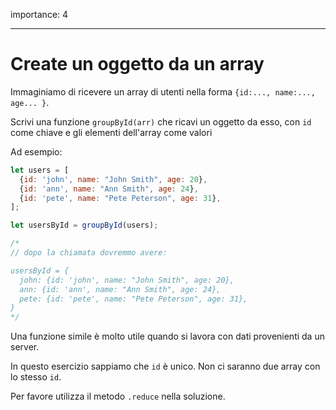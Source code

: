 importance: 4

---

# Create un oggetto da un array

Immaginiamo di ricevere un array di utenti nella forma `{id:..., name:..., age... }`.

Scrivi una funzione `groupById(arr)` che ricavi un oggetto da esso, con `id` come chiave e gli elementi dell'array come valori

Ad esempio:

```js
let users = [
  {id: 'john', name: "John Smith", age: 20},
  {id: 'ann', name: "Ann Smith", age: 24},
  {id: 'pete', name: "Pete Peterson", age: 31},
];

let usersById = groupById(users);

/*
// dopo la chiamata dovremmo avere:

usersById = {
  john: {id: 'john', name: "John Smith", age: 20},
  ann: {id: 'ann', name: "Ann Smith", age: 24},
  pete: {id: 'pete', name: "Pete Peterson", age: 31},
}
*/
```

Una funzione simile è molto utile quando si lavora con dati provenienti da un server.

In questo esercizio sappiamo che `id` è unico. Non ci saranno due array con lo stesso `id`.

Per favore utilizza il metodo `.reduce` nella soluzione.

